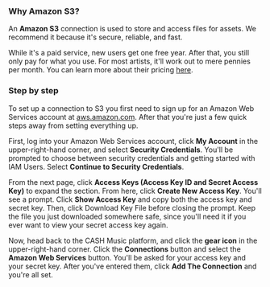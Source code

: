 ### Why Amazon S3?

An **Amazon S3** connection is used to store and access files for assets. We recommend it because it's secure, reliable, and fast.

While it's a paid service, new users get one free year. After that, you still only pay for what you use. For most artists, it'll work out to mere pennies per month. You can learn more about their pricing <a href="http://aws.amazon.com/s3/pricing/" target="_blank">here</a>.

### Step by step

To set up a connection to S3 you first need to sign up for an Amazon Web Services account at
<a href="http://aws.amazon.com/" target="_blank">aws.amazon.com</a>. After that you're just a few quick steps away from setting
everything up.

First, log into your Amazon Web Services account, click **My Account** in the upper-right-hand corner, and select **Security Credentials**. You'll be prompted to choose between security credentials and getting started with IAM Users. Select **Continue to Security Credentials**.

From the next page, click **Access Keys (Access Key ID and Secret Access Key)** to expand the section. From here, click **Create New Access Key**. You'll see a prompt. Click **Show Access Key** and copy both the access key and secret key. Then, click Download Key File before closing the prompt. Keep the file you just downloaded somewhere safe, since you'll need it if you ever want to view your secret access key again.

Now, head back to the CASH Music platform, and click the **gear icon** <i class="icon icon-cog"></i> in the upper-right-hand corner. Click the **Connections** button and select the **Amazon Web Services** button. You'll be asked for your access key and your secret key. After you've entered them, click **Add The Connection** and you're all set.
